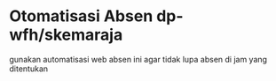 # Otomatisasi Absen dp-wfh/skemaraja
gunakan automatisasi web absen ini agar tidak lupa absen di jam yang ditentukan
